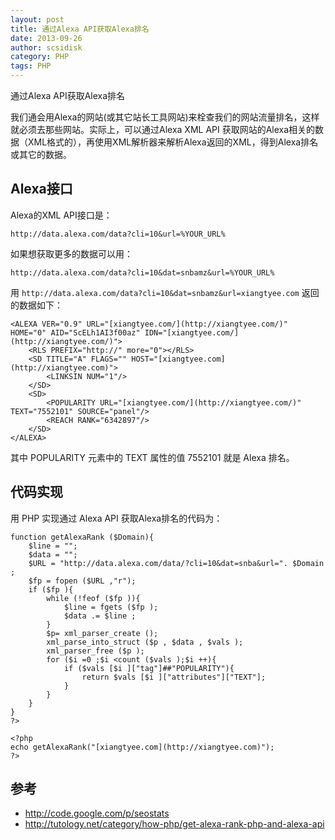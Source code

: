 ```yaml
---
layout: post
title: 通过Alexa API获取Alexa排名
date: 2013-09-26
author: scsidisk
category: PHP
tags: PHP
---
```


通过Alexa API获取Alexa排名

我们通会用Alexa的网站(或其它站长工具网站)来栓查我们的网站流量排名，这样就必须去那些网站。实际上，可以通过Alexa XML API 获取网站的Alexa相关的数据（XML格式的），再使用XML解析器来解析Alexa返回的XML，得到Alexa排名或其它的数据。

## Alexa接口

Alexa的XML API接口是：

`http://data.alexa.com/data?cli=10&url=%YOUR_URL%`

如果想获取更多的数据可以用：

`http://data.alexa.com/data?cli=10&dat=snbamz&url=%YOUR_URL%`

用 `http://data.alexa.com/data?cli=10&dat=snbamz&url=xiangtyee.com` 返回的数据如下：

```
<ALEXA VER="0.9" URL="[xiangtyee.com/](http://xiangtyee.com/)" HOME="0" AID="ScELh1AI3f00az" IDN="[xiangtyee.com/](http://xiangtyee.com/)">
	<RLS PREFIX="http://" more="0"></RLS>
	<SD TITLE="A" FLAGS="" HOST="[xiangtyee.com](http://xiangtyee.com)">
		<LINKSIN NUM="1"/>
	</SD>
	<SD>
		<POPULARITY URL="[xiangtyee.com/](http://xiangtyee.com/)" TEXT="7552101" SOURCE="panel"/>
		<REACH RANK="6342897"/>
	</SD>
</ALEXA>
```

其中 POPULARITY 元素中的 TEXT 属性的值 7552101 就是 Alexa 排名。

## 代码实现

用 PHP 实现通过 Alexa API 获取Alexa排名的代码为：

```
function getAlexaRank ($Domain){
	$line = "";
	$data = "";
	$URL = "http://data.alexa.com/data/?cli=10&dat=snba&url=". $Domain ;
	$fp = fopen ($URL ,"r");
	if ($fp ){
		while (!feof ($fp )){
			$line = fgets ($fp );
			$data .= $line ;
		}
		$p= xml_parser_create ();
		xml_parse_into_struct ($p , $data , $vals );
		xml_parser_free ($p );
		for ($i =0 ;$i <count ($vals );$i ++){
			if ($vals [$i ]["tag"]##"POPULARITY"){
				return $vals [$i ]["attributes"]["TEXT"];
			}
		}
	}
}
?>
```

```
<?php
echo getAlexaRank("[xiangtyee.com](http://xiangtyee.com)");
?>
```

## 参考

- http://code.google.com/p/seostats
- http://tutology.net/category/how-php/get-alexa-rank-php-and-alexa-api
